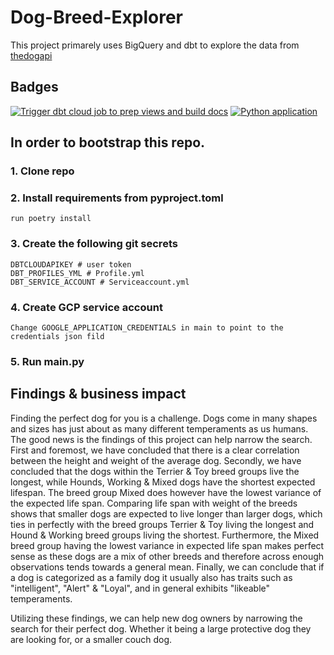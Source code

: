 # Dog-Breed-Explorer
This project primarely uses BigQuery and dbt to explore the data from [thedogapi](https://api.thedogapi.com/v1/breeds)

## Badges
[![Trigger dbt cloud job to prep views and build docs](https://github.com/FrederikMS/Dog-Breed-Explorer/actions/workflows/dbt_prod_build.yml/badge.svg)](https://github.com/FrederikMS/Dog-Breed-Explorer/actions/workflows/dbt_prod_build.yml)
[![Python application](https://github.com/FrederikMS/Dog-Breed-Explorer/actions/workflows/python-app.yml/badge.svg)](https://github.com/FrederikMS/Dog-Breed-Explorer/actions/workflows/python-app.yml)

## In order to bootstrap this repo.
  ### 1. Clone repo
  ### 2. Install requirements from pyproject.toml
    run poetry install
  ### 3. Create the following git secrets
    DBTCLOUDAPIKEY # user token
    DBT_PROFILES_YML # Profile.yml
    DBT_SERVICE_ACCOUNT # Serviceaccount.yml
  ### 4. Create GCP service account
    Change GOOGLE_APPLICATION_CREDENTIALS in main to point to the credentials json fild    
  ### 5. Run main.py

## Findings & business impact
Finding the perfect dog for you is a challenge. Dogs come in many shapes and sizes has just about as many different temperaments as us humans. The good news is the findings of this project can help narrow the search. First and foremost, we have concluded that there is a clear correlation between the height and weight of the average dog. Secondly, we have concluded that the dogs within the Terrier & Toy breed groups live the longest, while Hounds, Working & Mixed dogs have the shortest expected lifespan. The breed group Mixed does however have the lowest variance of the expected life span. Comparing life span with weight of the breeds shows that smaller dogs are expected to live longer than larger dogs, which ties in perfectly with the breed groups Terrier & Toy living the longest and Hound & Working breed groups living the shortest. Furthermore, the Mixed breed group having the lowest variance in expected life span makes perfect sense as these dogs are a mix of other breeds and therefore across enough observations tends towards a general mean. Finally, we can conclude that if a dog is categorized as a family dog it usually also has traits such as "intelligent", "Alert" & "Loyal", and in general exhibits "likeable" temperaments.

Utilizing these findings, we can help new dog owners by narrowing the search for their perfect dog. Whether it being a large protective dog they are looking for, or a smaller couch dog. 


